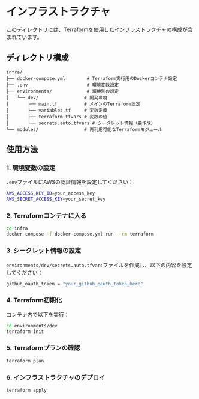 # インフラストラクチャ

このディレクトリには、Terraformを使用したインフラストラクチャの構成が含まれています。

## ディレクトリ構成

```
infra/
├── docker-compose.yml        # Terraform実行用のDockerコンテナ設定
├── .env                      # 環境変数設定
├── environments/             # 環境別の設定
│   └── dev/                 # 開発環境
│       ├── main.tf          # メインのTerraform設定
│       ├── variables.tf     # 変数定義
│       ├── terraform.tfvars # 変数の値
│       └── secrets.auto.tfvars # シークレット情報（要作成）
└── modules/                 # 再利用可能なTerraformモジュール
```

## 使用方法

### 1. 環境変数の設定

`.env`ファイルにAWSの認証情報を設定してください：

```bash
AWS_ACCESS_KEY_ID=your_access_key
AWS_SECRET_ACCESS_KEY=your_secret_key
```

### 2. Terraformコンテナに入る

```bash
cd infra
docker compose -f docker-compose.yml run --rm terraform
```

### 3. シークレット情報の設定

`environments/dev/secrets.auto.tfvars`ファイルを作成し、以下の内容を設定してください：

```bash
github_oauth_token = "your_github_oauth_token_here"
```

### 4. Terraform初期化

コンテナ内で以下を実行：

```bash
cd environments/dev
terraform init
```

### 5. Terraformプランの確認

```bash
terraform plan
```

### 6. インフラストラクチャのデプロイ

```bash
terraform apply
```
